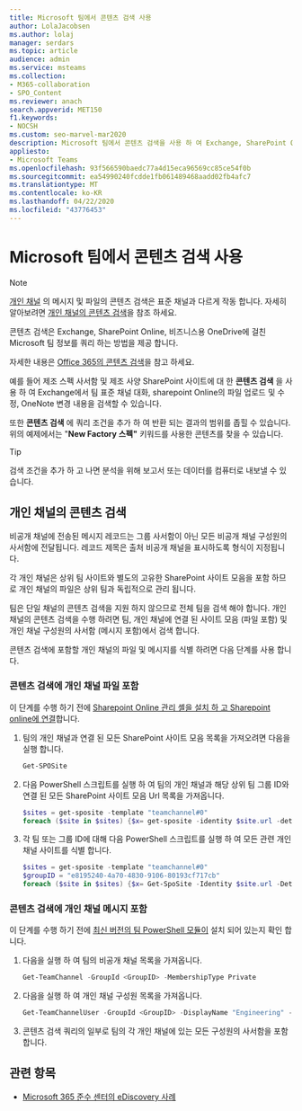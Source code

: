 ```yaml
---
title: Microsoft 팀에서 콘텐츠 검색 사용
author: LolaJacobsen
ms.author: lolaj
manager: serdars
ms.topic: article
audience: admin
ms.service: msteams
ms.collection:
- M365-collaboration
- SPO_Content
ms.reviewer: anach
search.appverid: MET150
f1.keywords:
- NOCSH
ms.custom: seo-marvel-mar2020
description: Microsoft 팀에서 콘텐츠 검색을 사용 하 여 Exchange, SharePoint Online, 비즈니스용 OneDrive, OneNote에서 Microsoft 팀 정보를 쿼리 하는 방법에 대해 알아봅니다.
appliesto:
- Microsoft Teams
ms.openlocfilehash: 93f566590baedc77a4d15eca96569cc85ce54f0b
ms.sourcegitcommit: ea54990240fcdde1fb061489468aadd02fb4afc7
ms.translationtype: MT
ms.contentlocale: ko-KR
ms.lasthandoff: 04/22/2020
ms.locfileid: "43776453"
---
```

<a name="use-content-search-in-microsoft-teams"></a>Microsoft 팀에서 콘텐츠 검색 사용
=====================================

> [!NOTE]
> [개인 채널](private-channels.md) 의 메시지 및 파일의 콘텐츠 검색은 표준 채널과 다르게 작동 합니다. 자세히 알아보려면 [개인 채널의 콘텐츠 검색](#content-search-of-private-channels)을 참조 하세요.

콘텐츠 검색은 Exchange, SharePoint Online, 비즈니스용 OneDrive에 걸친 Microsoft 팀 정보를 쿼리 하는 방법을 제공 합니다.

자세한 내용은 [Office 365의 콘텐츠 검색](https://support.office.com/article/Run-a-Content-Search-in-the-Office-365-Security-Compliance-Center-61852fd9-fe8a-4880-a339-cb19ed3bff4a)을 참고 하세요.

예를 들어 제조 스펙 사서함 및 제조 사양 SharePoint 사이트에 대 한 **콘텐츠 검색** 을 사용 하 여 Exchange에서 팀 표준 채널 대화, sharepoint Online의 파일 업로드 및 수정, OneNote 변경 내용을 검색할 수 있습니다.

또한 **콘텐츠 검색** 에 쿼리 조건을 추가 하 여 반환 되는 결과의 범위를 좁힐 수 있습니다. 위의 예제에서는 "**New Factory 스펙"** 키워드를 사용한 콘텐츠를 찾을 수 있습니다.

> [!TIP]
> 검색 조건을 추가 하 고 나면 분석을 위해 보고서 또는 데이터를 컴퓨터로 내보낼 수 있습니다.

## <a name="content-search-of-private-channels"></a>개인 채널의 콘텐츠 검색

비공개 채널에 전송된 메시지 레코드는 그룹 사서함이 아닌 모든 비공개 채널 구성원의 사서함에 전달됩니다. 레코드 제목은 출처 비공개 채널을 표시하도록 형식이 지정됩니다.

각 개인 채널은 상위 팀 사이트와 별도의 고유한 SharePoint 사이트 모음을 포함 하므로 개인 채널의 파일은 상위 팀과 독립적으로 관리 됩니다.

팀은 단일 채널의 콘텐츠 검색을 지원 하지 않으므로 전체 팀을 검색 해야 합니다. 개인 채널의 콘텐츠 검색을 수행 하려면 팀, 개인 채널에 연결 된 사이트 모음 (파일 포함) 및 개인 채널 구성원의 사서함 (메시지 포함)에서 검색 합니다.

콘텐츠 검색에 포함할 개인 채널의 파일 및 메시지를 식별 하려면 다음 단계를 사용 합니다.

### <a name="include-private-channel-files-in-a-content-search"></a>콘텐츠 검색에 개인 채널 파일 포함

이 단계를 수행 하기 전에 [Sharepoint Online 관리 셸을 설치 하 고 Sharepoint online에 연결](https://docs.microsoft.com/powershell/sharepoint/sharepoint-online/connect-sharepoint-online?view=sharepoint-ps)합니다.

1. 팀의 개인 채널과 연결 된 모든 SharePoint 사이트 모음 목록을 가져오려면 다음을 실행 합니다.

    ```PowerShell
    Get-SPOSite
    ```
2. 다음 PowerShell 스크립트를 실행 하 여 팀의 개인 채널과 해당 상위 팀 그룹 ID와 연결 된 모든 SharePoint 사이트 모음 Url 목록을 가져옵니다.

    ```PowerShell
    $sites = get-sposite -template "teamchannel#0"
    foreach ($site in $sites) {$x= get-sposite -identity $site.url -detail; $x.relatedgroupID; $x.url} 
    ```
3. 각 팀 또는 그룹 ID에 대해 다음 PowerShell 스크립트를 실행 하 여 모든 관련 개인 채널 사이트를 식별 합니다.

    ```PowerShell
    $sites = get-sposite -template "teamchannel#0"
    $groupID = "e8195240-4a70-4830-9106-80193cf717cb"
    foreach ($site in $sites) {$x= Get-SpoSite -Identity $site.url -Detail; if ($x.RelatedGroupId -eq $groupID) {$x.RelatedGroupId;$x.url}}
    ```

### <a name="include-private-channel-messages-in-a-content-search"></a>콘텐츠 검색에 개인 채널 메시지 포함

이 단계를 수행 하기 전에 [최신 버전의 팀 PowerShell 모듈이](teams-powershell-overview.md) 설치 되어 있는지 확인 합니다.

1. 다음을 실행 하 여 팀의 비공개 채널 목록을 가져옵니다.

    ```PowerShell
    Get-TeamChannel -GroupId <GroupID> -MembershipType Private
    ```
2. 다음을 실행 하 여 개인 채널 구성원 목록을 가져옵니다.

    ```PowerShell
    Get-TeamChannelUser -GroupId <GroupID> -DisplayName "Engineering" -Role Member
    ```
3. 콘텐츠 검색 쿼리의 일부로 팀의 각 개인 채널에 있는 모든 구성원의 사서함을 포함 합니다.

## <a name="related-topics"></a>관련 항목

- [Microsoft 365 준수 센터의 eDiscovery 사례](https://docs.microsoft.com/Office365/SecurityCompliance/ediscovery-cases) 